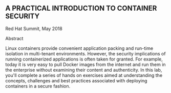 ## A PRACTICAL INTRODUCTION TO CONTAINER SECURITY
Red Hat Summit, May 2018

Abstract

Linux containers provide convenient application packing and run-time isolation in multi-tenant environments. However, the security implications of running containerized applications is often taken for granted. For example, today it is very easy to pull Docker images from the internet and run them in the enterprise without examining their content and authenticity. In this lab, you'll complete a series of hands on exercises aimed at understanding the concepts, challenges and best practices associated with deploying containers in a secure fashion.


